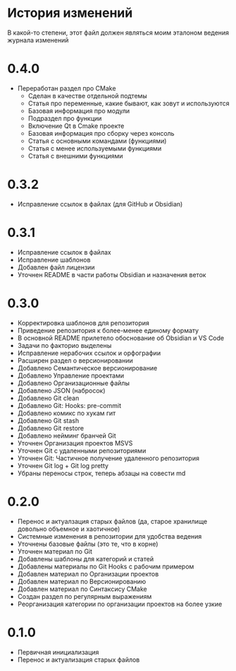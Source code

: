 # История изменений

В какой-то степени, этот файл должен являться моим эталоном ведения журнала изменений

# 0.4.0

* Переработан раздел про CMake
  * Сделан в качестве отдельной подтемы
  * Статья про переменные, какие бывают, как зовут и используются
  * Базовая информация про модули
  * Подраздел про функции
  * Включение Qt в Cmake проекте
  * Базовая информация про сборку через консоль
  * Статья с основными командами (функциями)
  * Статья с менее используемыми функциями
  * Статья с внешними функциями

# 0.3.2

* Исправление ссылок в файлах (для GitHub и Obsidian)

# 0.3.1

* Исправление ссылок в файлах
* Исправление шаблонов
* Добавлен файл лицензии
* Уточнен README в части работы Obsidian и назначения веток

# 0.3.0

* Корректировка шаблонов для репозитория
* Приведение репозитория к более-менее единому формату
* В основной README прилетело обоснование об Obsidian и VS Code
* Задачи по факторио выделены
* Исправление нерабочих ссылок и орфографии
* Расширен раздел о версионировании
* Добавлено Семантическое версионирование
* Добавлено Управление проектами
* Добавлено Организационные файлы
* Добавлено JSON (набросок)
* Добавлено Git clean
* Добавлено Git: Hooks: pre-commit
* Добавлено комикс по хукам гит
* Добавлено Git stash
* Добавлено Git restore
* Добавлено нейминг бранчей Git
* Уточнен Организация проектов MSVS
* Уточнен Git с удаленными репозиториями
* Уточнен Git: Частичное получение удаленного репозитория
* Уточнен Git log + Git log pretty
* Убраны переносы строк, теперь абзацы на совести md

# 0.2.0

* Перенос и актуалзация старых файлов (да, старое хранилище довольно объемное и хаотичное)
* Системные изменения в репозитории для удобства ведения
* Уточнены базовые файлы (это те, что в корне)
* Уточнен материал по Git
* Добавлены шаблоны для категорий и статей
* Добавлены материалы по Git Hooks с рабочим примером
* Добавлен материал по Организации проектов
* Добавлен материал по Версионированию
* Добавлен материал по Синтаксису CMake
* Создан раздел по регулярным выражениям
* Реорганизация категории по организации проектов на более узкие

# 0.1.0

* Первичная инициализация
* Перенос и актуализация старых файлов

